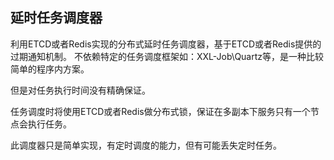  延时任务调度器
---

利用ETCD或者Redis实现的分布式延时任务调度器，基于ETCD或者Redis提供的过期通知机制。
不依赖特定的任务调度框架如：XXL-Job\Quartz等，是一种比较简单的程序内方案。

但是对任务执行时间没有精确保证。

任务调度时将使用ETCD或者Redis做分布式锁，保证在多副本下服务只有一个节点会执行任务。

此调度器只是简单实现，有定时调度的能力，但有可能丢失定时任务。
